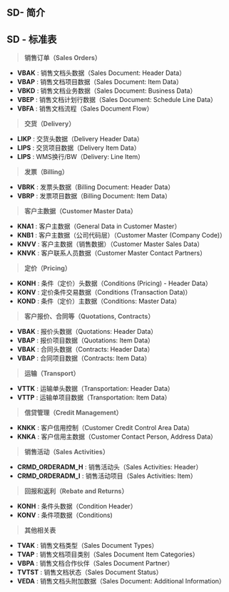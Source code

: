 ## SD- 简介

## SD - 标准表

> **销售订单（Sales Orders）**

* **VBAK** : 销售文档头数据（Sales Document: Header Data）
* **VBAP** : 销售文档项目数据（Sales Document: Item Data）
* **VBKD** : 销售文档业务数据（Sales Document: Business Data）
* **VBEP** : 销售文档计划行数据（Sales Document: Schedule Line Data）
* **VBFA** : 销售文档流程（Sales Document Flow）

> **交货（Delivery）**

* **LIKP** : 交货头数据（Delivery Header Data）
* **LIPS** : 交货项目数据（Delivery Item Data）
* **LIPS** : WMS换行/BW（Delivery: Line Item）

> **发票（Billing）**

* **VBRK** : 发票头数据（Billing Document: Header Data）
* **VBRP** : 发票项目数据（Billing Document: Item Data）

> **客户主数据（Customer Master Data）**

* **KNA1** : 客户主数据（General Data in Customer Master）
* **KNB1** : 客户主数据（公司代码层）（Customer Master (Company Code)）
* **KNVV** : 客户主数据（销售数据）（Customer Master Sales Data）
* **KNVK** : 客户联系人员数据（Customer Master Contact Partners）

> **定价（Pricing）**

* **KONH** : 条件（定价）头数据（Conditions (Pricing) - Header Data）
* **KONV** : 定价条件交易数据（Conditions (Transaction Data)）
* **KOND** : 条件（定价）主数据（Conditions: Master Data）

> **客户报价、合同等（Quotations, Contracts）**

* **VBAK** : 报价头数据（Quotations: Header Data）
* **VBAP** : 报价项目数据（Quotations: Item Data）
* **VBAK** : 合同头数据（Contracts: Header Data）
* **VBAP** : 合同项目数据（Contracts: Item Data）

> **运输（Transport）**

* **VTTK** : 运输单头数据（Transportation: Header Data）
* **VTTP** : 运输单项目数据（Transportation: Item Data）

> **信贷管理（Credit Management）**

* **KNKK** : 客户信用控制（Customer Credit Control Area Data）
* **KNKA** : 客户信用主数据（Customer Contact Person, Address Data）

> **销售活动（Sales Activities）**

* **CRMD_ORDERADM_H** : 销售活动头（Sales Activities: Header）
* **CRMD_ORDERADM_I** : 销售活动项目（Sales Activities: Item）

> **回报和返利（Rebate and Returns）**

* **KONH** : 条件头数据（Condition Header）
* **KONV** : 条件项数据（Conditions)

> **其他相关表**

* **TVAK** : 销售文档类型（Sales Document Types）
* **TVAP** : 销售文档项目类别（Sales Document Item Categories）
* **VBPA** : 销售文档合作伙伴（Sales Document Partner）
* **TVTST** : 销售文档状态（Sales Document Status）
* **VEDA** : 销售文档头附加数据（Sales Document: Additional Information）
